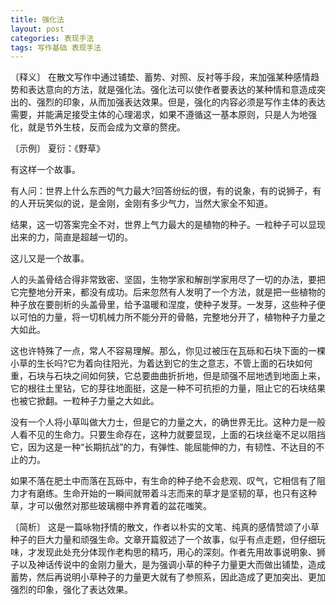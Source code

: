 ```yaml
---
title: 强化法
layout: post
categories: 表现手法
tags: 写作基础 表现手法
---
```


〔释义〕 在散文写作中通过铺垫、蓄势、对照、反衬等手段，来加强某种感情趋势和表达意向的方法，就是强化法。强化法可以使作者要表达的某种情和意造成突出的、强烈的印象，从而加强表达效果。但是，强化的内容必须是写作主体的表达需要，并能满足接受主体的心理渴求，如果不遵循这一基本原则，只是人为地强化，就是节外生枝，反而会成为文章的赘疣。

〔示例〕 夏衍：《野草》

有这样一个故事。

有人问：世界上什么东西的气力最大?回答纷纭的很，有的说象，有的说狮子，有的人开玩笑似的说，是金刚，金刚有多少气力，当然大家全不知道。

结果，这一切答案完全不对，世界上气力最大的是植物的种子。一粒种子可以显现出来的力，简直是超越一切的。

这儿又是一个故事。

人的头盖骨结合得非常致密、坚固，生物学家和解剖学家用尽了一切的办法，要把它完整地分开来，都没有成功。后来忽然有人发明了一个方法，就是把一些植物的种子放在要剖析的头盖骨里，给予温暖和涅度，使种子发芽。一发芽，这些种子便以可怕的力量，将一切机械力所不能分开的骨骼，完整地分开了，植物种子力量之大如此。

这也许特殊了一点，常人不容易理解。那么，你见过被压在瓦砾和石块下面的一棵小草的生长吗?它为着向往阳光，为着达到它的生之意志，不管上面的石块如何重，石块与石块之间如何狭，它总要曲曲折折地，但是顽强不屈地透到地面上来，它的根往土里钻，它的芽往地面挺，这是一种不可抗拒的力量，阻止它的石块结果也被它掀翻。一粒种子力量之大如此。

没有一个人将小草叫做大力士，但是它的力量之大，的确世界无比。这种力是一般人看不见的生命力。只要生命存在，这种力就要显现，上面的石块丝毫不足以阻挡它，因为这是一种“长期抗战”的力，有弹性、能屈能伸的力，有韧性、不达目的不止的力。

如果不落在肥土中而落在瓦砾中，有生命的种子绝不会悲观、叹气，它相信有了阻力才有磨练。生命开始的一瞬间就带着斗志而来的草才是坚韧的草，也只有这种草，才可以傲然对那些玻璃棚中养育着的盆花嗤笑。

〔简析〕 这是一篇咏物抒情的散文，作者以朴实的文笔、纯真的感情赞颂了小草种子的巨大力量和顽强生命。文章开篇叙述了一个故事，似乎有点走题，但仔细玩味，才发现此处充分体现作老构思的精巧，用心的深刻。作者先用故事说明象、狮子以及神话传说中的金刚力量大，是为强调小草的种子力量更大而做出铺垫，造成蓄势，然后再说明小草种子的力量更大就有了参照系，因此造成了更加突出、更加强烈的印象，强化了表达效果。 